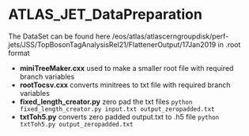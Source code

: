 # ATLAS_JET_DataPreparation
The DataSet can be found here /eos/atlas/atlascerngroupdisk/perf-jets/JSS/TopBosonTagAnalysisRel21/FlattenerOutput/17Jan2019 in .root format
* **miniTreeMaker.cxx** used to make a smaller root file with required branch variables
* **rootTocsv.cxx** converts minitrees to txt file with required branch variables
* **fixed_length_creator.py** zero pad the txt files
`python fixed_length_creator.py input.txt output_zeropadded.txt`
* **txtToh5.py** converts zero padded output.txt to .h5 file
`python txtToh5.py output_zeropadded.txt`
